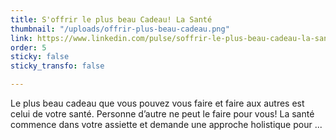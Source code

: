 ```yaml
---
title: S'offrir le plus beau Cadeau! La Santé
thumbnail: "/uploads/offrir-plus-beau-cadeau.png"
link: https://www.linkedin.com/pulse/soffrir-le-plus-beau-cadeau-la-sant%C3%A9-nancy-bilodeau-mba/
order: 5
sticky: false
sticky_transfo: false

---
```

Le plus beau cadeau que vous pouvez vous faire et faire aux autres est celui de votre santé. Personne d’autre ne peut le faire pour vous! La santé commence dans votre assiette et demande une approche holistique pour ...